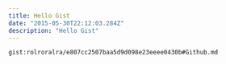```yaml
---
title: Hello Gist
date: "2015-05-30T22:12:03.284Z"
description: "Hello Gist"
---
```


`gist:rolroralra/e807cc2507baa5d9d098e23eeee0430b#Github.md`